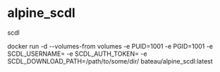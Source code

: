 # alpine_scdl
scdl

docker run -d --volumes-from volumes -e PUID=1001 -e PGID=1001 -e SCDL_USERNAME=<soundcloud-username> -e SCDL_AUTH_TOKEN=<soundcloud-auth-token> -e SCDL_DOWNLOAD_PATH=/path/to/some/dir/ bateau/alpine_scdl:latest
